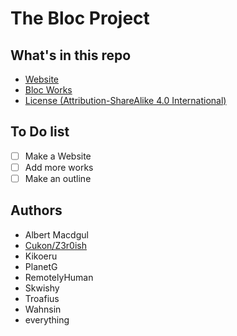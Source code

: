 # The Bloc Project

## What's in this repo
- [Website](https://bloc.gq/)
- [Bloc Works](https://github.com/RemotelyHuman/The-Bloc-Repository/tree/master/works)
- [License (Attribution-ShareAlike 4.0 International)](https://github.com/RemotelyHuman/The-Bloc-Repository/tree/master/LICENSE.md)

## To Do list
- [ ] Make a Website
- [ ] Add more works
- [ ] Make an outline

## Authors
- Albert Macdgul
- [Cukon/Z3r0ish](https://cukon.ml)
- Kikoeru
- PlanetG
- RemotelyHuman
- Skwishy
- Troafius
- Wahnsin
- everything
